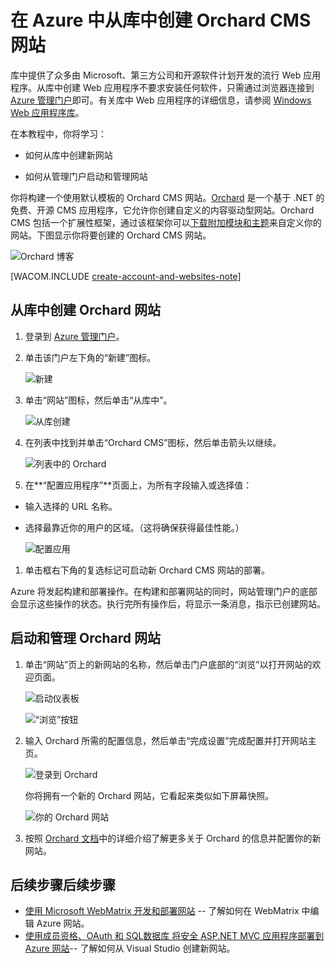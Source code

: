 <properties linkid="develop-dotnet-website-from-gallery" urlDisplayName="Web Site from Gallery" pageTitle="Create an Orchard CMS web site from the gallery in Azure" metaKeywords="Azure build website, manage website Azure" description="A tutorial that teaches you how to create a new web site in Azure. Also learn how to launch and manage your site using the Management Portal." metaCanonical="" services="web-sites" documentationCenter=".NET" title="Create an Orchard CMS web site from the gallery in Azure" authors="" solutions="" manager="" editor="" />
<tags ms.service="web-sites"
    ms.date="02/05/2015"
    wacn.date="04/11/2015"
    />

# 在 Azure 中从库中创建 Orchard CMS 网站

库中提供了众多由 Microsoft、第三方公司和开源软件计划开发的流行 Web 应用程序。从库中创建 Web 应用程序不要求安装任何软件，只需通过浏览器连接到 [Azure 管理门户][Azure 管理门户]即可。有关库中 Web 应用程序的详细信息，请参阅 [Windows Web 应用程序库][Windows Web 应用程序库]。

在本教程中，你将学习：

-   如何从库中创建新网站

-   如何从管理门户启动和管理网站

你将构建一个使用默认模板的 Orchard CMS 网站。[Orchard][Orchard] 是一个基于 .NET 的免费、开源 CMS 应用程序，它允许你创建自定义的内容驱动型网站。Orchard CMS 包括一个扩展性框架，通过该框架你可以[下载附加模块和主题][下载附加模块和主题]来自定义你的网站。下图显示你将要创建的 Orchard CMS 网站。

![Orchard 博客][Orchard 博客]

[WACOM.INCLUDE [create-account-and-websites-note][create-account-and-websites-note]]

## 从库中创建 Orchard 网站

1.  登录到 [Azure 管理门户][Azure 管理门户]。

2.  单击该门户左下角的“新建”图标。

    ![新建][新建]

3.  单击“网站”图标，然后单击“从库中”。

    ![从库创建][从库创建]

4.  在列表中找到并单击“Orchard CMS”图标，然后单击箭头以继续。

    ![列表中的 Orchard][列表中的 Orchard]

5.  在**“配置应用程序”**页面上，为所有字段输入或选择值：

-   输入选择的 URL 名称。
-   选择最靠近你的用户的区域。（这将确保获得最佳性能。）

    ![配置应用][配置应用]

1.  单击框右下角的复选标记可启动新 Orchard CMS 网站的部署。

Azure 将发起构建和部署操作。在构建和部署网站的同时，网站管理门户的底部会显示这些操作的状态。执行完所有操作后，将显示一条消息，指示已创建网站。

## 启动和管理 Orchard 网站

1.  单击“网站”页上的新网站的名称，然后单击门户底部的“浏览”以打开网站的欢迎页面。

    ![启动仪表板][启动仪表板]

    ![“浏览”按钮][“浏览”按钮]

2.  输入 Orchard 所需的配置信息，然后单击“完成设置”完成配置并打开网站主页。

    ![登录到 Orchard][登录到 Orchard]

    你将拥有一个新的 Orchard 网站，它看起来类似如下屏幕快照。

    ![你的 Orchard 网站][Orchard 博客]

3.  按照 [Orchard 文档][Orchard 文档]中的详细介绍了解更多关于 Orchard 的信息并配置你的新网站。

## <span class="short-header">后续步骤</span>后续步骤

-   [使用 Microsoft WebMatrix 开发和部署网站][使用 Microsoft WebMatrix 开发和部署网站] -- 了解如何在 WebMatrix 中编辑 Azure 网站。
-   [使用成员资格、OAuth 和 SQL数据库 将安全 ASP.NET MVC 应用程序部署到 Azure 网站][使用成员资格、OAuth 和 SQL数据库 将安全 ASP.NET MVC 应用程序部署到 Azure 网站]-- 了解如何从 Visual Studio 创建新网站。

  [Azure 管理门户]: http://manage.windowsazure.cn
  [Windows Web 应用程序库]: http://www.microsoft.com/web/gallery/categories.aspx
  [Orchard]: http://www.orchardproject.net/
  [下载附加模块和主题]: http://gallery.orchardproject.net/
  [Orchard 博客]: ./media/web-sites-dotnet-orchard-cms-gallery/orchardgallery-08.png
  [create-account-and-websites-note]: ../includes/create-account-and-websites-note.md
  [新建]: ./media/web-sites-dotnet-orchard-cms-gallery/orchardgallery-01.png
  [从库创建]: ./media/web-sites-dotnet-orchard-cms-gallery/orchardgallery-02.png
  [列表中的 Orchard]: ./media/web-sites-dotnet-orchard-cms-gallery/orchardgallery-03.png
  [配置应用]: ./media/web-sites-dotnet-orchard-cms-gallery/orchardgallery-04.png
  [启动仪表板]: ./media/web-sites-dotnet-orchard-cms-gallery/orchardgallery-05.png
  [“浏览”按钮]: ./media/web-sites-dotnet-orchard-cms-gallery/orchardgallery-12.png
  [登录到 Orchard]: ./media/web-sites-dotnet-orchard-cms-gallery/orchardgallery-07.png
  [Orchard 文档]: http://docs.orchardproject.net/
  [使用 Microsoft WebMatrix 开发和部署网站]: /develop/net/tutorials/website-with-webmatrix/
  [使用成员资格、OAuth 和 SQL数据库 将安全 ASP.NET MVC 应用程序部署到 Azure 网站]: /develop/net/tutorials/web-site-with-sql-database/
